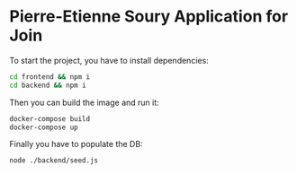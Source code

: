 # Pierre-Etienne Soury Application for Join

To start the project, you have to install dependencies:

```sh
cd frontend && npm i
cd backend && npm i
```

Then you can build the image and run it:

```sh
docker-compose build
docker-compose up
```

Finally you have to populate the DB:

```sh
node ./backend/seed.js
```
